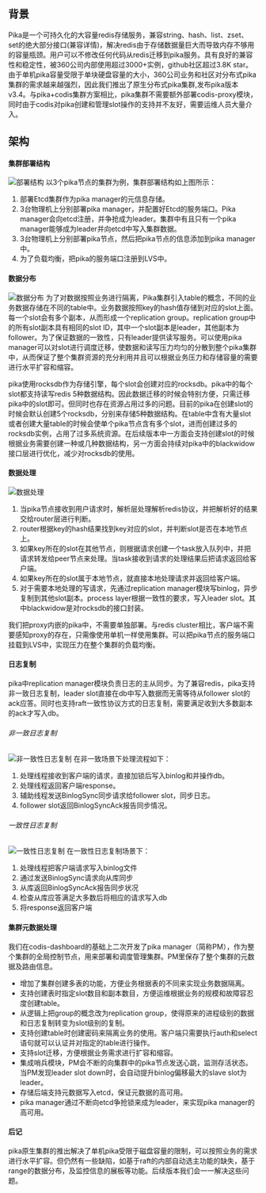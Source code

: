 

## 背景
Pika是一个可持久化的大容量redis存储服务，兼容string、hash、list、zset、set的绝大部分接口(兼容详情)，解决redis由于存储数据量巨大而导致内存不够用的容量瓶颈。用户可以不修改任何代码从redis迁移到pika服务。具有良好的兼容性和稳定性，被360公司内部使用超过3000+实例，github社区超过3.8K star。由于单机pika容量受限于单块硬盘容量的大小，360公司业务和社区对分布式pika集群的需求越来越强烈，因此我们推出了原生分布式pika集群,发布pika版本v3.4。与pika+codis集群方案相比，pika集群不需要额外部署codis-proxy模块，同时由于codis对pika创建和管理slot操作的支持并不友好，需要运维人员大量介入。
## 架构
#### 集群部署结构
![部署结构](https://raw.githubusercontent.com/kernelai/image/main/%E9%83%A8%E7%BD%B2%E7%BB%93%E6%9E%84.png)
以3个pika节点的集群为例，集群部署结构如上图所示：
1. 部署Etcd集群作为pika manager的元信息存储。
2. 3台物理机上分别部署pika manager，并配置好Etcd的服务端口。Pika manager会向etcd注册，并争抢成为leader。集群中有且只有一个pika manager能够成为leader并向etcd中写入集群数据。
3. 3台物理机上分别部署pika节点，然后把pika节点的信息添加到pika manager中。
4. 为了负载均衡，把pika的服务端口注册到LVS中。

#### 数据分布
![数据分布](https://raw.githubusercontent.com/kernelai/image/main/pika%E9%9B%86%E7%BE%A4%E6%95%B0%E6%8D%AE%E5%AD%98%E5%82%A8%E6%9E%B6%E6%9E%84.png)
为了对数据按照业务进行隔离，Pika集群引入table的概念，不同的业务数据存储在不同的table中。业务数据按照key的hash值存储到对应的slot上面。每一个slot会有多个副本，从而形成一个replication group。replication group中的所有slot副本具有相同的slot ID，其中一个slot副本是leader，其他副本为follower。为了保证数据的一致性，只有leader提供读写服务。可以使用pika manager可以对slot进行调度迁移，使数据和读写压力均匀的分散到整个pika集群中，从而保证了整个集群资源的充分利用并且可以根据业务压力和存储容量的需要进行水平扩容和缩容。

pika使用rocksdb作为存储引擎，每个slot会创建对应的rocksdb。pika中的每个slot都支持读写redis 5种数据结构。因此数据迁移的时候会特别方便，只需迁移pika中的slot即可。但同时也存在资源占用过多的问题。目前的pika在创建slot的时候会默认创建5个rocksdb，分别来存储5种数据结构。在table中含有大量slot或者创建大量table的时候会使单个pika节点含有多个slot，进而创建过多的rocksdb实例，占用了过多系统资源。在后续版本中一方面会支持创建slot的时候根据业务需要创建一种或几种数据结构，另一方面会持续对pika中的blackwidow接口层进行优化，减少对rocksdb的使用。

#### 数据处理
![数据处理](https://raw.githubusercontent.com/kernelai/image/main/pika%E8%8A%82%E7%82%B9%E6%95%B0%E6%8D%AE%E5%A4%84%E7%90%86.png)
 1. 当pika节点接收到用户请求时，解析层处理解析redis协议，并把解析好的结果交给router层进行判断。
 2. router根据key的hash结果找到key对应的slot，并判断slot是否在本地节点上。
 3. 如果key所在的slot在其他节点，则根据请求创建一个task放入队列中，并把请求转发给peer节点来处理。当task接收到请求的处理结果后把请求返回给客户端。
 4. 如果key所在的slot属于本地节点，就直接本地处理请求并返回给客户端。
 5. 对于需要本地处理的写请求，先通过replication manager模块写binlog，异步复制到其他slot副本。process layer根据一致性的要求，写入leader slot。其中blackwidow是对rocksdb的接口封装。

我们把proxy内嵌的pika中，不需要单独部署。与redis cluster相比，客户端不需要感知proxy的存在，只需像使用单机一样使用集群。可以把pika节点的服务端口挂载到LVS中，实现压力在整个集群的负载均衡。
#### 日志复制
pika中replication manager模块负责日志的主从同步。为了兼容redis，pika支持非一致日志复制，leader slot直接在db中写入数据而无需等待从follower slot的ack应答。同时也支持raft一致性协议方式的日志复制，需要满足收到大多数副本的ack才写入db。
###### 非一致日志复制
![非一致性日志复制](https://raw.githubusercontent.com/kernelai/image/main/%E9%9D%9E%E4%B8%80%E8%87%B4%E6%80%A7%E6%97%B6%E5%BA%8F%E5%9B%BE.png)
在非一致场景下处理流程如下：
1. 处理线程接收到客户端的请求，直接加锁后写入binlog和并操作db。
2. 处理线程返回客户端response。
3. 辅助线程发送BinlogSync同步请求给follower slot，同步日志。
4. follower slot返回BinlogSyncAck报告同步情况。
###### 一致性日志复制
![一致性日志复制](https://raw.githubusercontent.com/kernelai/image/main/%E4%B8%80%E8%87%B4%E6%80%A7%E5%A4%8D%E5%88%B6%E6%97%B6%E5%BA%8F%E5%9B%BE.png)
在一致性日志复制场景下：
1. 处理线程把客户端请求写入binlog文件
2. 通过发送BinlogSync请求向从库同步
3. 从库返回BinlogSyncAck报告同步状况
4. 检查从库应答满足大多数后将相应的请求写入db
5. 将response返回客户端

#### 集群元数据处理
我们在codis-dashboard的基础上二次开发了pika manager（简称PM），作为整个集群的全局控制节点，用来部署和调度管理集群。PM里保存了整个集群的元数据及路由信息。
* 增加了集群创建多表的功能，方便业务根据表的不同来实现业务数据隔离。
* 支持创建表时指定slot数目和副本数目，方便运维根据业务的规模和故障容忍度创建table。
* 从逻辑上把group的概念改为replication group，使得原来的进程级别的数据和日志复制转变为slot级别的复制。
* 支持创建table时创建密码来隔离业务的使用。客户端只需要执行auth和select语句就可以认证并对指定的table进行操作。
* 支持slot迁移，方便根据业务需求进行扩容和缩容。
* 集成哨兵模块，PM会不断的向集群中的pika节点发送心跳，监测存活状态。当PM发现leader slot down时，会自动提升binlog偏移最大的slave slot为leader。
* 存储后端支持元数据写入etcd，保证元数据的高可用。
* pika manager通过不断向etcd争抢锁来成为leader，来实现pika manager的高可用。

#### 后记
pika原生集群的推出解决了单机pika受限于磁盘容量的限制，可以按照业务的需求进行水平扩容。但仍然有一些缺陷，如基于raft的内部自动选主功能的缺失，基于range的数据分布，及监控信息的展板等功能。后续版本我们会一一解决这些问题。









